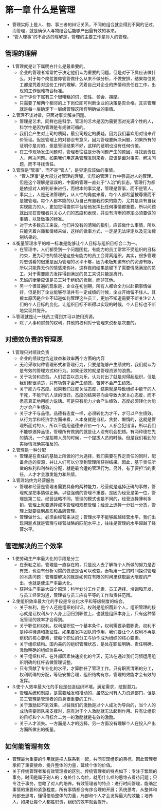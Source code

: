 # 第一章 什么是管理
+ 管理实际上是人、物、事三者的辩证关系，不同的组合就会得到不同的记过，而管理，就是确保人与物结合后能够产出最有效的事来。
+ “管人理事”的不合适的理解是，管理的主要工作是对人的管理。
## 管理的理解
+ 1.管理就是让下属明白什么是最重要的。
  + 企业的管理者常常忙于决定他们认为重要的问题，但是对于下属应该做什么，对于每个岗位要你管管做什么从来不做分析，不做安排，结果每位员工都是凭着对这份工作的理解，凭着自己对企业的热情和责任在工作，出现的工作很难符合标准。
  + 对于评价下属有三个很糟糕的词，悟性、领会、揣摩。
  + 只需要了解两个相邻的上下岗位即可判断企业的决策是否合格。其实管理就是每一层确定下一层级管理这所有明确做的事情。
+ 2.管理不谈对错，只面对事实解决问题。
  + 管理是艺术，同样也是科学，管理的艺术是因为需要面对充满个性的人，科学性是因为管理是有规律可循的。
  + 我们会产生对上司的质疑，最公司规定的质疑，因为我们喜欢用对错来评价管理。但是管理上的对错没有意义，因为管理要解决问题，如果所有的证明你是对的，但是管理结果不好，这样的证明也没有任何价值。
  + 在工作现场发生问题时，管理者往往是分析问题产生的原因，寻找到责任人，解决问题。如果我们用这条管理准则来看，应该是面对事实，解决问题，而不寻找责任。
+ 3.管理是“管事”，而不是“管人”，是界定应该做的事情。
  + “管人理事”是大部分对管理的理解，实际的管理工作中强调对人的管理。但是这个理解是错误的，中国的管理一直处于“人治”的状态，管理行为都是依据对人的判断来进行，而根本的事实是，管理是管事，而不是管人。
  + 事实上，人是无法管理的，从人性的角度来看，每个人都希望被尊重而不是被管理。每个人都本能的认为自己有自我约束的能力，尤其是具有自我实现能力的人，更加觉得提供平台给他发挥比任何事情都重要。所以问题就出现在管理者只关心人们的态度和表现，并没有清晰的界定必须要做的事情，以及做事的标准。
  + 对于大多数员工来说，他们并没有的清晰的指引，应该做什么事情，所以只能凭着兴趣和情绪来做，这样的做事方式，一定是无法评定以及无法控制结果的。
+ 4.衡量管理水平的唯一标准是能够让个人目标与组织目标合二为一。
  + 在管理中，人们都受到一个问题困扰，有能力的员工常常不受组织的目标约束，更为可怕的情况是这些有能力的员工会背离组织。其实，很多管理对忠诚看的很重是因为管理的水平不够，因为老板知道有价的资源有限，所以只能靠无价的情感来弥补。这样做的结果是留下了需要情感满足的员工，对于需要能力发挥得到满足的员工来说只能是离开。
  + 忠诚的衡量应该是员工对于组织的贡献，而非其他。
  + 另一个很普遍的现象是，企业在初创期，所有人都会全力以赴把事情做好，但是到了企业能够存活并有一定成绩的时候，企业开始留不住人。其根本原因是企业不知道如何管理这些员工，更加不知道需要不断关注让人们的个人目标的变化，让组织目标不断得以实现的时候，个人目标也不断地实现并提升。
+ 5.管理就是让一线员工得到并可以使用资源。
  + 除了人事和财务的权利，其他的权利对于管理来说都是次要的。
## 对绩效负责的管理观
+ 1.管理只对绩效负责
  + 企业的绩效包含这效益和效率两个方面的内容
  + 无论采取何种管理形式和管理行为，只要是能够产生绩效的，我们就认为是有效的管理方式和行为。如果无效的就是管理资源的浪费。
  + 关于功劳和苦劳。人们尝尝以苦为乐，认为付出了就是对得起组织，但是我们都很清楚，只有功劳才会产生绩效，苦劳不会产生绩效。
  + 关于能力与态度。如果我们过度关注态度，结果就是导致组织中能干的人干死，不能干的人活的很好。态度的结果导向会导致大家关心态度，而不愿意真正地用能力说话。可是只有能力才会产生绩效，态度必须转化为能力才会产生绩效。
  + 关于才干与品德。品德有态度一样，必须转化为才干，才可以产生绩效。从行为学和经济学方面来看，人本身就是自私、贪婪、懒惰的，这就是管理所面对的人，所以不能用道德来评价一个人。人都会犯错误，所以我们不能够选择品德，管理所有做到的就是让人没有机会犯错。有两种德在先的情况，一个是招聘人员的时候，一个提拔人员的时候，但是我们看到的实际情况确实相反的。
+ 2.管理是一种分配
  + 管理是在责任的基础上所做的行为选择，我们需要在界定责任的同时，配备合适的资源，并让人们可以分享到管理所获得结果。因此，基于责任所做的权利和利益的分配，就是最合适的管理行为。另外，有了要担当的责任，人才才会激发能力和热情，
+ 3.管理始终为经营服务
  + 管理和经营是管理者需要具备的两种能力，经营就是选择正确的事做，管理就是把事情做正确。以往强调的管理不重要，是因为经营是第一位，管理是第二位。经营战略不同，管理的模式也是不同的，经营选择薄利多销，管理上就要选择成本管理和规模管理；经营上选择一分钱一分货，管理上就要做到品质和品牌管理。
  + 管理做什么，必须由经营来决定；管理水平不能够超越经营水平。我们出现问题点就是管理与经营战略的匹配水平上，往往是管理的水平超越了经营水平。
## 管理解决的三个效率
+ 1.使劳动生产率最大化的手段是分工
  + 在泰勒之前，管理是一直存在的，只是没人去了解每个人所做的努力是否有效，也没有分析习惯的做法是否可以改变。泰勒用一生的时间探讨管理的本质问题：管理要解决的就是如何在有限的时间里获取最大限度的产出，也就是使生产率最大化。
  + 获得生产率最大四个原理：科学划分工作元素，员工选择、培训和开发，与员工经常沟通，管理者与员工应有平等的工作和责任范围。
+ 2.使组织效率最大化的手段是专业化水平和等级制度的结合。
  + 关于权利，是个人还是组织的辩证。权利是组织而非个人，组织管理的核心就是让权利从个人身上回归到职位上，也就是组织本身上，只有这种情况管理的效率才会得到。
  + 关于职位和权利。权利是职位一个基本条件，权利需要承载职责，权利不是种种待遇和象征性。如果要发挥团队的作用，我们要让个人权利不再是组织的核心要素，使每个职位的分工与协作成为组织的核心要素。
  + 关于组织结构。国内美的的组织管理状态，是处在职位明确、责任明确、激励明确的组织体系中。
  + 关于组织杠杆。在外部因素快速变化的今天，无法在通过我们习惯运用组织明确的杠杆去做管理调整。
  + 只有贡献了专业化的水平，才算胜任了管理工作。只有职责清晰的分工，权利明确的分配，等级安排合理，组织结构有序，管理的效能才会有效的发挥。
+ 3.使个人效率最大化的手段是创造组织环境，满足需求，挖掘潜力。
  + 管理系统和制度，是需要触发和推动的，虽然公司有人力资源部门，但是员工管理是管理者的自身很重要的工作。
  + 关于激励起不到效果。以往我们的激励是以个人成功为导向的，当个人的成功需要团队来支撑时，原有对于个人激励就无法起到作用。只有让组织的目标和个人目标合二为一的激励就是有效的激励。
  + 关于人才流失。一方面是人才的选择，另一方面没有理解个人在投入产出方面所做出的衡量。
## 如何能管理有效
+ 管理最为重要的作用就是把人联系到一起，共同实现组织的目标。因此管理者承担了重要使命，提升整体的力量，延续个体的价值。
+ 关于传统管理者和有效管理者的区别。传统管理者的特点如下：专注于繁琐的事务，时间是属于别人的；身处什么岗位，就用什么样的思维去看待问题；只专注于事务，忽略了对人的培养。有效管理者的特点：进行时间管理，能确定事情的重要和紧急程度，所有事情都会有序合理的开展；系统思考，从整体和局部去思考，懂得借助整体的力量，局部和个人才会发挥最大的效能；培养人，如果让每个人都胜职责，组织的效率就会提升。
